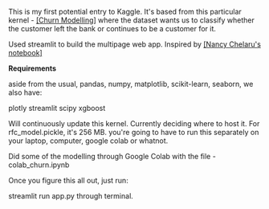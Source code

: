 This is my first potential entry to Kaggle. It's based from this particular kernel - [[Churn Modelling]](https://www.kaggle.com/shrutimechlearn/churn-modelling) where
the dataset wants us to classify whether the customer left the bank or continues to be a customer for it.

Used streamlit to build the multipage web app. Inspired by [[Nancy Chelaru's notebook]](https://github.com/nchelaru/random-forest-streamlit/blob/master/app.py)

**Requirements**

aside from the usual, pandas, numpy, matplotlib, scikit-learn, seaborn, we also have:

plotly
streamlit
scipy
xgboost

Will continuously update this kernel. Currently deciding where to host it. For rfc_model.pickle, it's 256 MB. you're going to have to run this separately on your laptop, computer, google colab or whatnot.

Did some of the modelling through Google Colab with the file - colab_churn.ipynb 

Once you figure this all out, just run:

streamlit run app.py through terminal.
